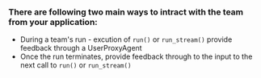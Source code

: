 ### There are following two main ways to intract with the team from your application:

- During a team's run - excution of `run()` or `run_stream()` provide feedback through a UserProxyAgent
- Once the run terminates, provide feedback through to the input to the next call to `run()` or `run_stream()`
